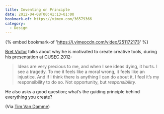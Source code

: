 ```yaml
---
title: Inventing on Principle
date: 2012-04-08T00:41:13+01:00
bookmark-of: https://vimeo.com/36579366
category:
  - Design
---
```

{% embed bookmark-of 'https://i.vimeocdn.com/video/251172173' %}

[Bret Victor][1] talks about why he is motivated to create creative tools, during his presentation at [CUSEC 2012][2]:

> Ideas are very precious to me, and when I see ideas dying, it hurts. I see a tragedy. To me it feels like a moral wrong, it feels like an injustice. And if I think there is anything I can do about it, I feel it’s my responsibility to do so. Not opportunity, but *responsibility*.

He also asks a good question; what’s the guiding principle behind everything you create?

(Via [Tim Van Damme][3])

[1]: http://worrydream.com/
[2]: https://2012.cusec.net
[3]: https://maxvoltar.com/archive/inventing-on-principle

